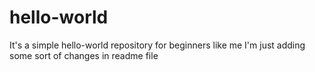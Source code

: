 # hello-world
It's a simple hello-world repository for beginners like me
I'm just adding some sort of changes in readme file 
